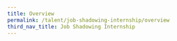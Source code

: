 ```yaml
---
title: Overview
permalink: /talent/job-shadowing-internship/overview
third_nav_title: Job Shadowing Internship
---
```

